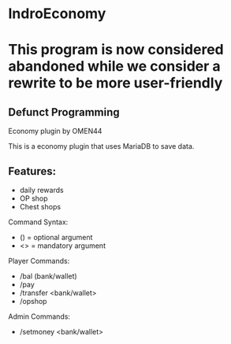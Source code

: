 # IndroEconomy

# This program is now considered abandoned while we consider a rewrite to be more user-friendly


## Defunct Programming

Economy plugin by OMEN44

This is a economy plugin that uses MariaDB to save data.

## Features:
- daily rewards
- OP shop
- Chest shops


Command Syntax:
- () = optional argument
- <> = mandatory argument

Player Commands:
  - /bal (bank/wallet)
  - /pay <player> <amount>
  - /transfer <bank/wallet> <amount>
  - /opshop
  
Admin Commands:
  - /setmoney <bank/wallet> <player> <amount>
  
